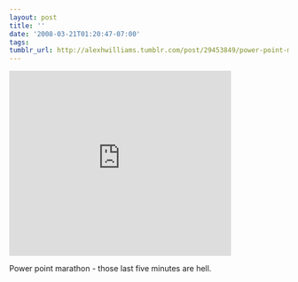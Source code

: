 ```yaml
---
layout: post
title: ''
date: '2008-03-21T01:20:47-07:00'
tags: 
tumblr_url: http://alexhwilliams.tumblr.com/post/29453849/power-point-marathon-those-last-five-minutes-are
---
```

<iframe width="400" height="334" src="http://www.youtube.com/embed/BiKfxUdSjag?wmode=transparent&autohide=1&egm=0&hd=1&iv_load_policy=3&modestbranding=1&rel=0&showinfo=0&showsearch=0" frameborder="0" allowfullscreen></iframe><br/><p>Power point marathon - those last five minutes are hell. </p>

